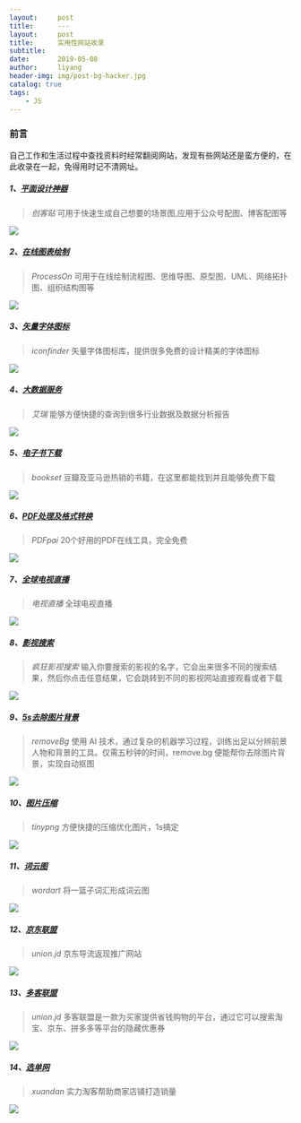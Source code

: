 ```yaml
---
layout:     post
title:      ---
layout:     post
title:      实用性网站收录
subtitle:   
date:       2019-05-08
author:     liyang
header-img: img/post-bg-hacker.jpg
catalog: true
tags:
    - JS
---
```


### 前言
自己工作和生活过程中查找资料时经常翻阅网站，发现有些网站还是蛮方便的，在此收录在一起，免得用时记不清网址。

##### 1、[平面设计神器](www.chuangkit.com)
> *创客贴* 可用于快速生成自己想要的场景图,应用于公众号配图、博客配图等

![](http://dev.fenzhitech.com/res/b8cf29551bdcefd54b5da88bf112d2ef.png)

##### 2、[在线图表绘制](https://www.processon.com)
> *ProcessOn* 可用于在线绘制流程图、思维导图、原型图、UML、网络拓扑图、组织结构图等

![](http://dev.fenzhitech.com/res/5d6369152c4c9272a78424875ccb84ca.png)

##### 3、[矢量字体图标](https://www.iconfinder.com)
> *iconfinder* 矢量字体图标库，提供很多免费的设计精美的字体图标

![](http://dev.fenzhitech.com/res/677c956722f697e5e98fbdc08b7b4cc8.png)

##### 4、[大数据服务](http://www.iresearch.com.cn)
> *艾瑞* 能够方便快捷的查询到很多行业数据及数据分析报告

![](http://dev.fenzhitech.com/res/d1884303ad5a43f427b5eb057da35321.png)

##### 5、[电子书下载](https://bookset.me)
> *bookset* 豆瓣及亚马逊热销的书籍，在这里都能找到并且能够免费下载

![](http://dev.fenzhitech.com/res/820ed0f33162f983d3abbea85a2a308c.png)

##### 6、[PDF处理及格式转换](https://www.pdfpai.com)
> *PDFpai* 20个好用的PDF在线工具，完全免费

![](http://dev.fenzhitech.com/res/00b5a01167576d5f18e2cd2634e821fc.png)

##### 7、[全球电视直播](http://bddn.cn/zb.htm)
> *电视直播* 全球电视直播

![](http://dev.fenzhitech.com/res/551f38d3315f2713b69864856e9e8428.png)

##### 8、[影视搜索](http://ifkdy.com)
> *疯狂影视搜索* 输入你要搜索的影视的名字，它会出来很多不同的搜索结果，然后你点击任意结果，它会跳转到不同的影视网站直接观看或者下载

![](http://dev.fenzhitech.com/res/04ea4c432a8e73a2f1fa1aea7ce3a787.png)

##### 9、[5s去除图片背景](https://www.remove.bg)
> *removeBg* 使用 AI 技术，通过复杂的机器学习过程，训练出足以分辨前景人物和背景的工具。仅需五秒钟的时间，remove.bg 便能帮你去除图片背景，实现自动抠图

![](http://dev.fenzhitech.com/res/ca2ff9a845486cb79cb8985793160d31.png)

##### 10、[图片压缩](https://tinypng.com)
> *tinypng* 方便快捷的压缩优化图片，1s搞定

![](http://dev.fenzhitech.com/res/4193bf79cd30dccdbb99819276540bb9.png)

##### 11、[词云图](https://wordart.com)
> *wordart* 将一篮子词汇形成词云图

![](http://dev.fenzhitech.com/res/2e72cc7e4d58d82a42c3d960575fa666.png)

##### 12、[京东联盟](https://union.jd.com)
> *union.jd* 京东导流返现推广网站

![](http://dev.fenzhitech.com/res/82ca4baf800f998fc503a99ab9632073.png)

##### 13、[多客联盟](http://www.duokelianmeng.com)
> *union.jd* 多客联盟是一款为买家提供省钱购物的平台，通过它可以搜索淘宝、京东、拼多多等平台的隐藏优惠券

![](http://dev.fenzhitech.com/res/e2bd724050a3047a573123d3ba51ce4a.png)

##### 14、[选单网](http://www.xuandan.com)
> *xuandan* 实力淘客帮助商家店铺打造销量

![](http://dev.fenzhitech.com/res/ee990f01f84518135c9dc2765539a84e.png)

